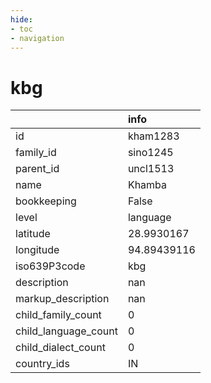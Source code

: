 ```yaml
---
hide:
- toc
- navigation
---
```

# kbg
|                      | info        |
|:---------------------|:------------|
| id                   | kham1283    |
| family_id            | sino1245    |
| parent_id            | uncl1513    |
| name                 | Khamba      |
| bookkeeping          | False       |
| level                | language    |
| latitude             | 28.9930167  |
| longitude            | 94.89439116 |
| iso639P3code         | kbg         |
| description          | nan         |
| markup_description   | nan         |
| child_family_count   | 0           |
| child_language_count | 0           |
| child_dialect_count  | 0           |
| country_ids          | IN          |